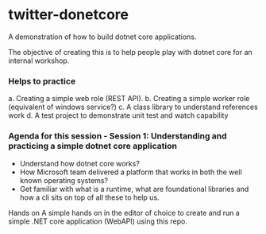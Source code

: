 # twitter-donetcore

A demonstration of how to build dotnet core applications.

The objective of creating this is to help people play with dotnet core for an internal workshop.


### Helps to practice
a. Creating a simple web role (REST API).
b. Creating a simple worker role (equivalent of windows service?)
c. A class library to understand references work
d. A test project to demonstrate unit test and watch capability

### Agenda for this session - Session 1: Understanding and practicing a simple dotnet core application

* Understand how dotnet core works?
* How Microsoft team delivered a platform that works in both the well known operating systems?
* Get familiar with what is a runtime, what are foundational libraries and how a cli sits on top of all these to help us.

Hands on
A simple hands on in the editor of choice to create and run a simple .NET core application (WebAPI) using this repo.
